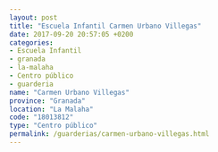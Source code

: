 ```yaml
---
layout: post
title: "Escuela Infantil Carmen Urbano Villegas"
date: 2017-09-20 20:57:05 +0200
categories:
- Escuela Infantil
- granada
- la-malaha
- Centro público
- guarderia
name: "Carmen Urbano Villegas"
province: "Granada"
location: "La Malaha"
code: "18013812"
type: "Centro público"
permalink: /guarderias/carmen-urbano-villegas.html
---
```

